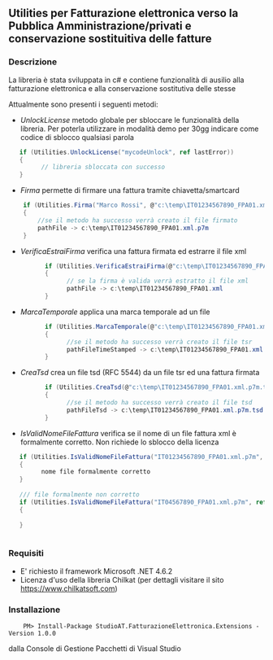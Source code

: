 ﻿## Utilities per Fatturazione elettronica verso la Pubblica Amministrazione/privati e conservazione sostituitiva delle fatture

### Descrizione
La libreria è stata sviluppata in c# e contiene funzionalità di ausilio alla fatturazione elettronica e alla conservazione sostitutiva delle stesse

Attualmente sono presenti i seguenti metodi:

- *UnlockLicense* metodo globale per sbloccare le funzionalità della libreria. Per poterla utilizzare in modalità demo per 30gg indicare come codice di sblocco qualsiasi parola
```csharp
   if (Utilities.UnlockLicense("mycodeUnlock", ref lastError))
   {
         // libreria sbloccata con successo
   }
```

- *Firma* permette di firmare una fattura tramite chiavetta/smartcard
```csharp
    if (Utilities.Firma("Marco Rossi", @"c:\temp\IT01234567890_FPA01.xml", ref lastError, "12345(pin opzionale)"))
    {
        //se il metodo ha successo verrà creato il file firmato   
        pathFile -> c:\temp\IT01234567890_FPA01.xml.p7m
    }
```

- *VerificaEstraiFirma* verifica una fattura firmata ed estrarre il file xml
```csharp
          if (Utilities.VerificaEstraiFirma(@"c:\temp\IT01234567890_FPA01.xml.p7m", out pathFile, ref lastError))
          {
                // se la firma è valida verrà estratto il file xml
                pathFile -> c:\temp\IT01234567890_FPA01.xml
          }
```

- *MarcaTemporale* applica una marca temporale ad un file

```csharp
          if (Utilities.MarcaTemporale(@"c:\temp\IT01234567890_FPA01.xml.p7m", "https://freetsa.org/tsr", out pathFileTimeStamped, ref lastError, "myUser (optional)", "myPassword (optional)"))
          {
                //se il metodo ha successo verrà creato il file tsr
                pathFileTimeStamped -> c:\temp\IT01234567890_FPA01.xml.p7m.tsr
          }
```

- *CreaTsd* crea un file tsd (RFC 5544) da un file tsr ed una fattura firmata
```csharp
          if (Utilities.CreaTsd(@"c:\temp\IT01234567890_FPA01.xml.p7m.tsr", @"c:\temp\IT01234567890_FPA01.xml.p7m", out pathFileTsd, ref lastError)
          {
                //se il metodo ha successo verrà creato il file tsd
                pathFileTsd -> c:\temp\IT01234567890_FPA01.xml.p7m.tsd
          }
```

- *IsValidNomeFileFattura* verifica se il nome di un file fattura xml è formalmente corretto. Non richiede lo sblocco della licenza

```csharp
   if (Utilities.IsValidNomeFileFattura("IT01234567890_FPA01.xml.p7m", ref lastError))
   {
         nome file formalmente corretto
   }
   
   /// file formalmente non corretto
   if (Utilities.IsValidNomeFileFattura("IT04567890_FPA01.xml.p7m", ref lastError))
   {
         
   }
   
```

### Requisiti

- E' richiesto il framework Microsoft .NET 4.6.2
- Licenza d'uso della libreria Chilkat (per dettagli visitare il sito https://www.chilkatsoft.com) 

### Installazione
```
	PM> Install-Package StudioAT.FatturazioneElettronica.Extensions -Version 1.0.0
```
dalla Console di Gestione Pacchetti di Visual Studio

